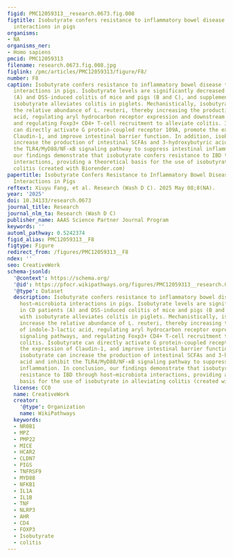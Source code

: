 ```yaml
---
figid: PMC12059313__research.0673.fig.008
figtitle: Isobutyrate confers resistance to inflammatory bowel disease through host–microbiota
  interactions in pigs
organisms:
- NA
organisms_ner:
- Homo sapiens
pmcid: PMC12059313
filename: research.0673.fig.008.jpg
figlink: /pmc/articles/PMC12059313/figure/F8/
number: F8
caption: Isobutyrate confers resistance to inflammatory bowel disease through host–microbiota
  interactions in pigs. Isobutyrate levels are significantly decreased in CD patients
  (A) and DSS-induced colitis of mice and pigs (B and C), and supplementation with
  isobutyrate alleviates colitis in piglets. Mechanistically, isobutyrate can increase
  the relative abundance of L. reuteri, thereby increasing the production of indole-3-lactic
  acid, regulating aryl hydrocarbon receptor expression and downstream signaling pathways,
  and regulating Foxp3+ CD4+ T-cell recruitment to alleviate colitis. Isobutyrate
  can directly activate G protein-coupled receptor 109A, promote the expression of
  Claudin-1, and improve intestinal barrier function. In addition, isobutyrate can
  increase the production of intestinal SCFAs and 3-hydroxybutyric acid and inhibit
  the TLR4/MyD88/NF-κB signaling pathway to suppress intestinal inflammation. In conclusion,
  our findings demonstrate that isobutyrate confers resistance to IBD through host–microbiota
  interactions, providing a theoretical basis for the use of isobutyrate in alleviating
  colitis (created with Biorender.com)
papertitle: Isobutyrate Confers Resistance to Inflammatory Bowel Disease through Host–Microbiota
  Interactions in Pigs
reftext: Xiuyu Fang, et al. Research (Wash D C). 2025 May 08;8(NA).
year: '2025'
doi: 10.34133/research.0673
journal_title: Research
journal_nlm_ta: Research (Wash D C)
publisher_name: AAAS Science Partner Journal Program
keywords: ''
automl_pathway: 0.5242374
figid_alias: PMC12059313__F8
figtype: Figure
redirect_from: /figures/PMC12059313__F8
ndex: ''
seo: CreativeWork
schema-jsonld:
  '@context': https://schema.org/
  '@id': https://pfocr.wikipathways.org/figures/PMC12059313__research.0673.fig.008.html
  '@type': Dataset
  description: Isobutyrate confers resistance to inflammatory bowel disease through
    host–microbiota interactions in pigs. Isobutyrate levels are significantly decreased
    in CD patients (A) and DSS-induced colitis of mice and pigs (B and C), and supplementation
    with isobutyrate alleviates colitis in piglets. Mechanistically, isobutyrate can
    increase the relative abundance of L. reuteri, thereby increasing the production
    of indole-3-lactic acid, regulating aryl hydrocarbon receptor expression and downstream
    signaling pathways, and regulating Foxp3+ CD4+ T-cell recruitment to alleviate
    colitis. Isobutyrate can directly activate G protein-coupled receptor 109A, promote
    the expression of Claudin-1, and improve intestinal barrier function. In addition,
    isobutyrate can increase the production of intestinal SCFAs and 3-hydroxybutyric
    acid and inhibit the TLR4/MyD88/NF-κB signaling pathway to suppress intestinal
    inflammation. In conclusion, our findings demonstrate that isobutyrate confers
    resistance to IBD through host–microbiota interactions, providing a theoretical
    basis for the use of isobutyrate in alleviating colitis (created with Biorender.com)
  license: CC0
  name: CreativeWork
  creator:
    '@type': Organization
    name: WikiPathways
  keywords:
  - NR0B1
  - MPZ
  - PMP22
  - MICE
  - HCAR2
  - CLDN7
  - PIGS
  - TNFRSF9
  - MYD88
  - NFKB1
  - IL1A
  - IL1B
  - TNF
  - NLRP3
  - AHR
  - CD4
  - FOXP3
  - Isobutyrate
  - colitis
---
```

